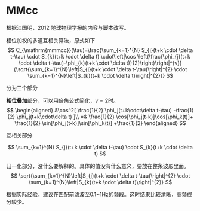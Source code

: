 # MMcc

根据江国明，2012 地球物理学报的内容与脚本改写。

相位加权的多道互相关算法，原式如下
$$
C_{\mathrm{mmmcc}}(\tau)=\frac{\sum_{k=1}^{N} S_{j}(t+k \cdot \delta t-\tau) \cdot S_{k}(t+k \cdot \delta t) \cdot\left|\cos \left(\frac{\phi_{j}(t+k \cdot \delta t-\tau)-\phi_{k}(t+k \cdot \delta t)}{2}\right)\right|^{v}}{\sqrt{\sum_{k=1}^{N}\left|S_{j}(t+k \cdot \delta t-\tau)\right|^{2} \cdot \sum_{k=1}^{N}\left|S_{k}(t+k \cdot \delta t)\right|^{2}}}
$$

分为三个部分

**相位叠加**部分，可以用倍角公式简化，$v=2$时。
$$
\begin{aligned}
&\cos^2[
\frac{1}{2}
\phi_j(t+k\cdot\delta t-\tau)
-\frac{1}{2}
\phi_j(t+k\cdot\delta t)
]\\
=&
\frac{1}{2}
\cos[\phi_j(t-k)]\cos[\phi_k(t)]+
\frac{1}{2}
\sin[\phi_j(t-k)]\sin[\phi_k(t)]
+\frac{1}{2}
\end{aligned}
$$

互相关部分

$$
\sum_{k=1}^{N} S_{j}(t+k \cdot \delta t-\tau) \cdot S_{k}(t+k \cdot \delta t)
$$

归一化部分，没什么要解释的。具体的值没有什么意义，要放在整条波形里面。
$$
\sqrt{\sum_{k=1}^{N}\left|S_{j}(t+k \cdot \delta t-\tau)\right|^{2} \cdot \sum_{k=1}^{N}\left|S_{k}(t+k \cdot \delta t)\right|^{2}}
$$


根据实际经验，建议在匹配前滤波至0.1~1Hz的频段。这时结果比较清晰，高频成分较少。
